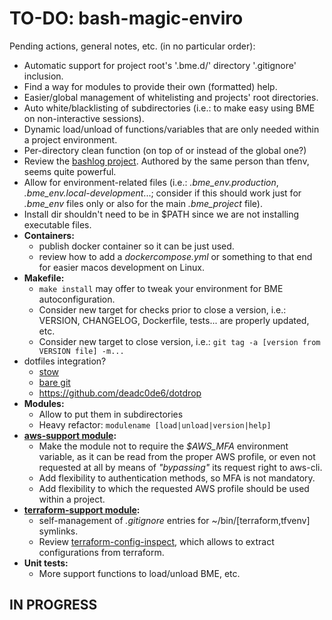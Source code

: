 # TO-DO: bash-magic-enviro
Pending actions, general notes, etc. (in no particular order):
* Automatic support for project root's '.bme.d/' directory '.gitignore' inclusion.
* Find a way for modules to provide their own (formatted) help.
* Easier/global management of whitelisting and projects' root directories.
* Auto white/blacklisting of subdirectories (i.e.: to make easy using BME on non-interactive sessions).
* Dynamic load/unload of functions/variables that are only needed within a project environment.
* Per-directory clean function (on top of or instead of the global one?)
* Review the [bashlog project](https://github.com/Zordrak/bashlog).  Authored by the same person than tfenv, seems quite powerful.
* Allow for environment-related files (i.e.: *.bme_env.production*, *.bme_env.local-development*...; consider if this should work just for *.bme_env* files only or also for the main *.bme_project* file).
* Install dir shouldn't need to be in $PATH since we are not installing executable files.
* **Containers:**
  * publish docker container so it can be just used.
  * review how to add a *dockercompose.yml* or something to that end for easier macos development on Linux.
* **Makefile:**
  * `make install` may offer to tweak your environment for BME autoconfiguration.
  * Consider new target for checks prior to close a version, i.e.: VERSION, CHANGELOG, Dockerfile, tests... are properly updated, etc.
  * Consider new target to close version, i.e.: `git tag -a [version from VERSION file] -m...`
* dotfiles integration?
  * [stow](https://www.jakewiesler.com/blog/managing-dotfiles)
  * [bare git](https://www.atlassian.com/git/tutorials/dotfiles)
  * https://github.com/deadc0de6/dotdrop
* **Modules:**
  * Allow to put them in subdirectories
  * Heavy refactor: `modulename [load|unload|version|help]`
* **[aws-support module](./src/bash-magic-enviro_modules/aws-support.module):**
  * Make the module not to require the *$AWS_MFA* environment variable, as it can be read from the proper AWS profile, or even not requested at all by means of *"bypassing"* its request right to aws-cli.
  * Add flexibility to authentication methods, so MFA is not mandatory.
  * Add flexibility to which the requested AWS profile should be used within a project.
* **[terraform-support module](./src/bash-magic-enviro_modules/terraform-support.module):**
  * self-management of *.gitignore* entries for ~/bin/[terraform,tfvenv] symlinks.
  * Review [terraform-config-inspect](https://github.com/hashicorp/terraform-config-inspect), which allows to extract configurations from terraform.
* **Unit tests:**
  * More support functions to load/unload BME, etc.

## IN PROGRESS
